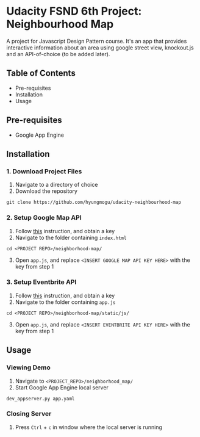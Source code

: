 # Udacity FSND 6th Project: Neighbourhood Map
A project for Javascript Design Pattern course. It's an app that provides interactive information about an area using google street view, knockout.js and an API-of-choice (to be added later).

## Table of Contents
- Pre-requisites
- Installation
- Usage

## Pre-requisites
- Google App Engine

## Installation
### 1. Download Project Files
1. Navigate to a directory of choice
2. Download the repository
```
git clone https://github.com/hyungmogu/udacity-neighbourhood-map
```

### 2. Setup Google Map API
1. Follow [this](https://developers.google.com/maps/documentation/javascript/get-api-key) instruction, and obtain a key
2. Navigate to the folder containing `index.html`
```
cd <PROJECT REPO>/neighborhood-map/
```
3. Open `app.js`, and replace `<INSERT GOOGLE MAP API KEY HERE>` with the key from step 1

### 3. Setup Eventbrite API
1. Follow [this](https://www.eventbrite.com/support/articles/en_US/How_To/how-to-locate-your-eventbrite-api-user-key?lg=en_US) instruction, and obtain a key
2. Navigate to the folder containing `app.js`
```
cd <PROJECT REPO>/neighborhood-map/static/js/
```
3. Open `app.js`, and replace `<INSERT EVENTBRITE API KEY HERE>` with the key from step 1

## Usage 
### Viewing Demo
1. Navigate to `<PROJECT_REPO>/neighborhood_map/`
2. Start Google App Engine local server
```
dev_appserver.py app.yaml
``` 

### Closing Server
1. Press `Ctrl` + `c` in window where the local server is running
